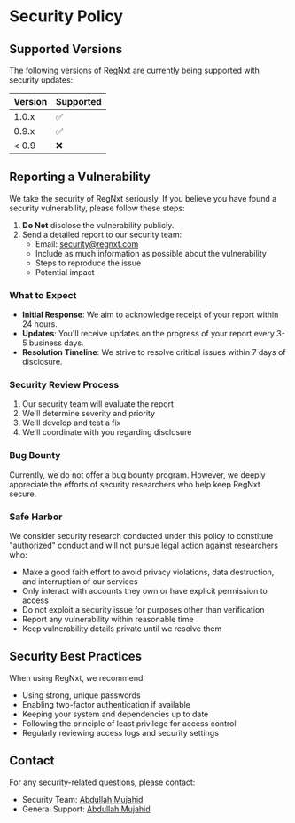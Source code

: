 # Security Policy

## Supported Versions

The following versions of RegNxt are currently being supported with security updates:

| Version | Supported          |
| ------- | ------------------ |
| 1.0.x   | :white_check_mark: |
| 0.9.x   | :white_check_mark: |
| < 0.9   | :x:                |

## Reporting a Vulnerability

We take the security of RegNxt seriously. If you believe you have found a security vulnerability, please follow these steps:

1. **Do Not** disclose the vulnerability publicly.
2. Send a detailed report to our security team:
   - Email: [security@regnxt.com](mailto:security@regnxt.com)
   - Include as much information as possible about the vulnerability
   - Steps to reproduce the issue
   - Potential impact

### What to Expect

- **Initial Response**: We aim to acknowledge receipt of your report within 24 hours.
- **Updates**: You'll receive updates on the progress of your report every 3-5 business days.
- **Resolution Timeline**: We strive to resolve critical issues within 7 days of disclosure.

### Security Review Process

1. Our security team will evaluate the report
2. We'll determine severity and priority
3. We'll develop and test a fix
4. We'll coordinate with you regarding disclosure

### Bug Bounty

Currently, we do not offer a bug bounty program. However, we deeply appreciate the efforts of security researchers who help keep RegNxt secure.

### Safe Harbor

We consider security research conducted under this policy to constitute "authorized" conduct and will not pursue legal action against researchers who:

- Make a good faith effort to avoid privacy violations, data destruction, and interruption of our services
- Only interact with accounts they own or have explicit permission to access
- Do not exploit a security issue for purposes other than verification
- Report any vulnerability within reasonable time
- Keep vulnerability details private until we resolve them

## Security Best Practices

When using RegNxt, we recommend:

- Using strong, unique passwords
- Enabling two-factor authentication if available
- Keeping your system and dependencies up to date
- Following the principle of least privilege for access control
- Regularly reviewing access logs and security settings

## Contact

For any security-related questions, please contact:
- Security Team: [Abdullah Mujahid](mailto:abdullahmujahidali1@gmail.com)
- General Support: [Abdullah Mujahid](mailto:abdullahmujahidali1@gmail.com)
